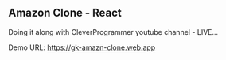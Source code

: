 ## Amazon Clone - React

Doing it along with CleverProgrammer youtube channel - LIVE...

Demo URL: https://gk-amazn-clone.web.app
